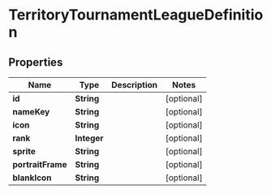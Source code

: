 

# TerritoryTournamentLeagueDefinition


## Properties

| Name | Type | Description | Notes |
|------------ | ------------- | ------------- | -------------|
|**id** | **String** |  |  [optional] |
|**nameKey** | **String** |  |  [optional] |
|**icon** | **String** |  |  [optional] |
|**rank** | **Integer** |  |  [optional] |
|**sprite** | **String** |  |  [optional] |
|**portraitFrame** | **String** |  |  [optional] |
|**blankIcon** | **String** |  |  [optional] |



